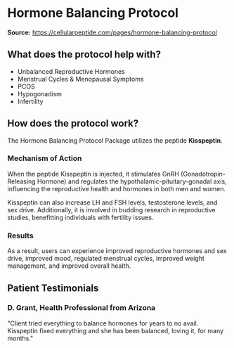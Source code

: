 # Hormone Balancing Protocol

**Source:** https://cellularpeptide.com/pages/hormone-balancing-protocol

## What does the protocol help with?

- Unbalanced Reproductive Hormones
- Menstrual Cycles & Menopausal Symptoms
- PCOS
- Hypogonadism
- Infertility

## How does the protocol work?

The Hormone Balancing Protocol Package utilizes the peptide **Kisspeptin**.

### Mechanism of Action
When the peptide Kisspeptin is injected, it stimulates GnRH (Gonadotropin-Releasing Hormone) and regulates the hypothalamic-pituitary-gonadal axis, influencing the reproductive health and hormones in both men and women.

Kisspeptin can also increase LH and FSH levels, testosterone levels, and sex drive. Additionally, it is involved in budding research in reproductive studies, benefitting individuals with fertility issues.

### Results
As a result, users can experience improved reproductive hormones and sex drive, improved mood, regulated menstrual cycles, improved weight management, and improved overall health.

## Patient Testimonials

### D. Grant, Health Professional from Arizona
"Client tried everything to balance hormones for years to no avail. Kisspeptin fixed everything and she has been balanced, loving it, for many months."
